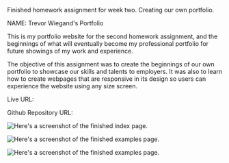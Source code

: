 Finished homework assignment for week two. Creating our own portfolio.

NAME: Trevor Wiegand's Portfolio

This is my portfolio website for the second homework assignment, and the beginnings of what will eventually become my professional portfolio for future showings of my work and experience. 

The objective of this assignment was to create the beginnings of our own portfolio to showcase our skills and talents to employers. It was also to learn how to create webpages that are responsive in its design so users can experience the website using any size screen.

Live URL:



Github Repository URL:


![Here's a screenshot of the finished index page.]("./assets/images/portfolio_index_page.png")

![Here's a screenshot of the finished examples page.]("./assets/images/portfolio_examples_page1.png")

![Here's a screenshot of the finished examples page.]("./assets/images/portfolio_examples_page2.png")
